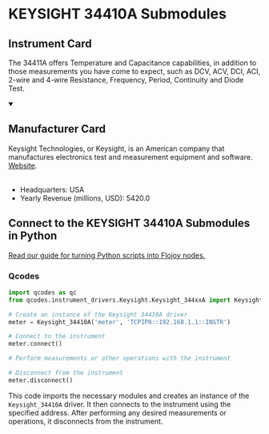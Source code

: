 
# KEYSIGHT 34410A Submodules

## Instrument Card

The 34411A offers Temperature and Capacitance capabilities, in addition to those measurements you have come to expect, such as DCV, ACV, DCI, ACI, 2-wire and 4-wire Resistance, Frequency, Period, Continuity and Diode Test.

<details open>
<summary><h2>Manufacturer Card</h2></summary>
Keysight Technologies, or Keysight, is an American company that manufactures electronics test and measurement equipment and software. <a href=https://www.keysight.com/us/en/home.html>Website</a>.
<br><br>
<ul>
  <li>Headquarters: USA</li>
  <li>Yearly Revenue (millions, USD): 5420.0</li>
</ul>
</details>

## Connect to the KEYSIGHT 34410A Submodules in Python

[Read our guide for turning Python scripts into Flojoy nodes.](https://docs.flojoy.ai/custom-nodes/creating-custom-node/)


### Qcodes

```python
import qcodes as qc
from qcodes.instrument_drivers.Keysight.Keysight_344xxA import Keysight_34410A

# Create an instance of the Keysight 34410A driver
meter = Keysight_34410A('meter', 'TCPIP0::192.168.1.1::INSTR')

# Connect to the instrument
meter.connect()

# Perform measurements or other operations with the instrument

# Disconnect from the instrument
meter.disconnect()
```

This code imports the necessary modules and creates an instance of the `Keysight_34410A` driver. It then connects to the instrument using the specified address. After performing any desired measurements or operations, it disconnects from the instrument.

